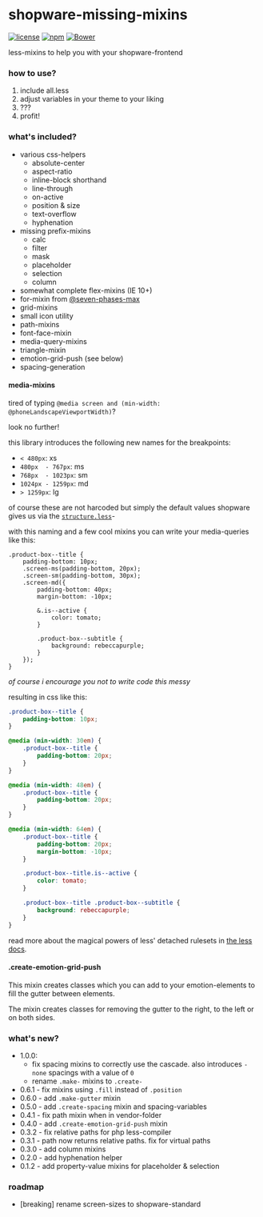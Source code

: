 # shopware-missing-mixins
[![license](https://img.shields.io/npm/l/shopware-missing-mixins.svg?style=flat-square)]()
[![npm](https://img.shields.io/npm/v/shopware-missing-mixins.svg?style=flat-square)]()
[![Bower](https://img.shields.io/bower/v/shopware-missing-mixins.svg?style=flat-square)]()

less-mixins to help you with your shopware-frontend

### how to use?
1. include all.less
2. adjust variables in your theme to your liking
3. ???
4. profit!

### what's included?
* various css-helpers
    * absolute-center
    * aspect-ratio
    * inline-block shorthand
    * line-through
    * on-active
    * position & size
    * text-overflow
    * hyphenation
* missing prefix-mixins
    * calc
    * filter
    * mask
    * placeholder
    * selection
    * column
* somewhat complete flex-mixins (IE 10+)
* for-mixin from [@seven-phases-max](https://github.com/seven-phases-max/less.curious)
* grid-mixins
* small icon utility
* path-mixins
* font-face-mixin
* media-query-mixins
* triangle-mixin
* emotion-grid-push (see below)
* spacing-generation

#### media-mixins
tired of typing `@media screen and (min-width: @phoneLandscapeViewportWidth)`?

look no further!

this library introduces the following new names for the breakpoints:
* `< 480px`: xs
* `480px  - 767px`: ms
* `768px  - 1023px`: sm
* `1024px - 1259px`: md
* `> 1259px`: lg

of course these are not harcoded but simply the default values shopware gives us via the [`structure.less`](https://github.com/shopware/shopware/blob/5.1/themes/Frontend/Responsive/frontend/_public/src/less/_variables/structure.less)-

with this naming and a few cool mixins you can write your media-queries like this:
```less
.product-box--title {
    padding-bottom: 10px;
    .screen-ms(padding-bottom, 20px);
    .screen-sm(padding-bottom, 30px);
    .screen-md({
        padding-bottom: 40px;
        margin-bottom: -10px;

        &.is--active {
            color: tomato;
        }

        .product-box--subtitle {
            background: rebeccapurple;
        }
    });
}
```
*of course i encourage you not to write code this messy*

resulting in css like this:
```css
.product-box--title {
    padding-bottom: 10px;
}

@media (min-width: 30em) {
    .product-box--title {
        padding-bottom: 20px;
    }
}

@media (min-width: 48em) {
    .product-box--title {
        padding-bottom: 20px;
    }
}

@media (min-width: 64em) {
    .product-box--title {
        padding-bottom: 20px;
        margin-bottom: -10px;
    }

    .product-box--title.is--active {
        color: tomato;
    }

    .product-box--title .product-box--subtitle {
        background: rebeccapurple;
    }
}
```

read more about the magical powers of less' detached rulesets in [the less docs](http://lesscss.org/features/#detached-rulesets-feature).


#### .create-emotion-grid-push
This mixin creates classes which you can add to your emotion-elements to fill the gutter between elements.

The mixin creates classes for removing the gutter to the right, to the left or on both sides.


### what's new?
* 1.0.0:
    * fix spacing mixins to correctly use the cascade. also introduces `-none` spacings with a value of `0`
    * rename `.make-` mixins to `.create-`
* 0.6.1 - fix mixins using `.fill` instead of `.position`
* 0.6.0 - add `.make-gutter` mixin
* 0.5.0 - add `.create-spacing` mixin and spacing-variables
* 0.4.1 - fix path mixin when in vendor-folder
* 0.4.0 - add `.create-emotion-grid-push` mixin
* 0.3.2 - fix relative paths for php less-compiler
* 0.3.1 - path now returns relative paths. fix for virtual paths
* 0.3.0 - add column mixins
* 0.2.0 - add hyphenation helper
* 0.1.2 - add property-value mixins for placeholder & selection

### roadmap
* [breaking] rename screen-sizes to shopware-standard
